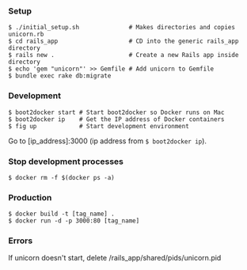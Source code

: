 ### Setup
```
$ ./initial_setup.sh              # Makes directories and copies unicorn.rb
$ cd rails_app                    # CD into the generic rails_app directory
$ rails new .                     # Create a new Rails app inside directory
$ echo 'gem "unicorn"' >> Gemfile # Add unicorn to Gemfile
$ bundle exec rake db:migrate
```

### Development
```
$ boot2docker start # Start boot2docker so Docker runs on Mac
$ boot2docker ip    # Get the IP address of Docker containers
$ fig up            # Start development environment
```
Go to [ip_address]:3000 (ip address from `$ boot2docker ip`).

### Stop development processes
```
$ docker rm -f $(docker ps -a)
```

### Production
```
$ docker build -t [tag_name] .
$ docker run -d -p 3000:80 [tag_name]
```

### Errors
If unicorn doesn't start, delete /rails_app/shared/pids/unicorn.pid
